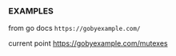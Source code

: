 ### EXAMPLES

from go docs
```https://gobyexample.com/```

current point
https://gobyexample.com/mutexes